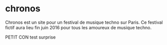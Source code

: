 # chronos
Chronos est un site pour un festival de musique techno sur Paris. Ce festival fictif aura lieu fin juin 2016 pour tous les amoureux de musique techno.

PETIT CON
test surprise